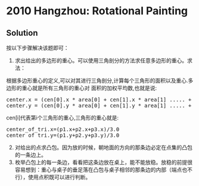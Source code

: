 # 2010 Hangzhou: Rotational Painting
## Solution

按以下步骤解决该题即可：

1. 求出给出的多边形的重心。可以使用三角剖分的方法求任意多边形的重心。求法：

根据多边形重心的定义,可以对其进行三角剖分,计算每个三角形的面积以及重心.多边形的重心就是所有三角形的重心对 面积的加权平均数,也就是说: 
<pre>
center.x = (cen[0].x * area[0] + cen[1].x * area[1] ..... + cen[n].x * area[n]) / totalarea
center.y = (cen[0].y * area[0] + cen[1].y * area[1] ..... + cen[n].y * area[n]) / totalarea
</pre>

cen[i]代表第i个三角形的重心,三角形的重心就是: 
<pre>
center_of_tri.x=(p1.x+p2.x+p3.x)/3.0
center_of_tri.y=(p1.y+p2.y+p3.y)/3.0
</pre>

2. 对给出的点求凸包。因为放的时候，朝地面的方向的那条边必定在点集的凸包的一条边上。
3. 枚举凸包上的每一条边，看看把这条边放在桌上，能不能放稳。放稳的前提很容易想到：重心与桌子的垂足落在凸包与桌子相邻的那条边的内部（端点也不行），使用点积既可以进行判断。 
